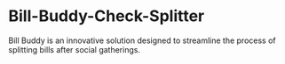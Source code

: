 # Bill-Buddy-Check-Splitter
Bill Buddy is an innovative solution designed to streamline the process of splitting bills after social gatherings.

